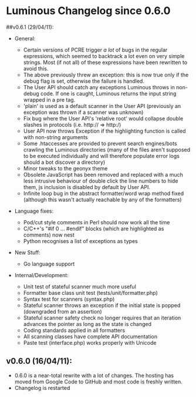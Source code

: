 Luminous Changelog since 0.6.0
==============================

##v0.6.1 (29/04/11):

- General:
    - Certain versions of PCRE trigger *a lot* of bugs in the regular 
      expressions, which seemed to backtrack a lot even on very simple
      strings. Most (if not all) of these expressions have been rewritten
      to avoid this.
    - The above previously threw an exception: this is now true only if the
      debug flag is set, otherwise the failure is handled.
    - The User API should catch any exceptions Luminous throws in non-debug
      code. If one is caught, Luminous returns the input string wrapped in a 
      pre tag.
    - 'plain' is used as a default scanner in the User API (previously an
      exception was thrown if a scanner was unknown)
    - Fix bug where the User API's 'relative root' would collapse double slashes
      in protocols (i.e. http:// => http:/)
    - User API now throws Exception if the highlighting function is called with
      non-string arguments
    - Some .htaccesses are provided to prevent search engines/bots crawling the
      Luminous directories (many of the files aren't supposed to be executed
      individually and will therefore populate error logs should a bot
      discover a directory)
    - Minor tweaks to the geonyx theme
    - Obsolete JavaScript has been removed and replaced with a much less
      intrusive behaviour of double click the line numbers to hide them,
      js inclusion is disabled by default by User API.
    - Infinite loop bug in the abstract formatter/word wrap method fixed 
      (although this wasn't actually reachable by any of the formatters)

- Language fixes:
    - Pod/cut style comments in Perl should now work all the time
    - C/C++'s "#if 0 ... #endif" blocks (which are highlighted as comments) 
      now nest
    - Python recognises a list of exceptions as types

- New Stuff:
    - Go language support

-  Internal/Development:
    - Unit test of stateful scanner much more useful
    - Formatter base class unit test (tests/unit/formatter.php)
    - Syntax test for scanners (syntax.php)
    - Stateful scanner throws an exception if the initial state is popped
      (downgraded from an assertion)
    - Stateful scanner safety check no longer requires that an iteration
      advances the pointer as long as the state is changed
    - Coding standards applied in all formatters
    - All scanning classes have complete API documentation
    - Paste test (interface.php) works properly with Unicode

## v0.6.0 (16/04/11):
- 0.6.0 is a near-total rewrite with a lot of changes. The hosting has 
  moved from Google Code to GitHub and most code is freshly written.
- Changelog is restarted
